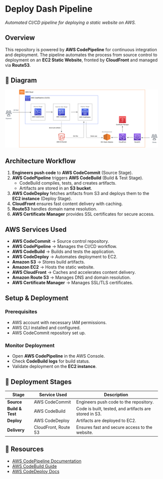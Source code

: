 # Deploy Dash Pipeline
_Automated CI/CD pipeline for deploying a static website on AWS._

## Overview
This repository is powered by **AWS CodePipeline** for continuous integration and deployment. The pipeline automates the process from source control to deployment on an **EC2 Static Website**, fronted by **CloudFront** and managed via **Route53**.

## 📌 Diagram
![CI/CD Pipeline](./assets/deploydash-diagram.png)

## Architecture Workflow
1. **Engineers push code** to **AWS CodeCommit** (Source Stage).
2. **AWS CodePipeline** triggers **AWS CodeBuild** (Build & Test Stage).
   - CodeBuild compiles, tests, and creates artifacts.
   - Artifacts are stored in an **S3 bucket**.
3. **AWS CodeDeploy** fetches artifacts from S3 and deploys them to the **EC2 instance** (Deploy Stage).
4. **CloudFront** ensures fast content delivery with caching.
5. **Route53** handles domain name resolution.
6. **AWS Certificate Manager** provides SSL certificates for secure access.

## AWS Services Used
- **AWS CodeCommit** → Source control repository.
- **AWS CodePipeline** → Manages the CI/CD workflow.
- **AWS CodeBuild** → Builds and tests the application.
- **AWS CodeDeploy** → Automates deployment to EC2.
- **Amazon S3** → Stores build artifacts.
- **Amazon EC2** → Hosts the static website.
- **AWS CloudFront** → Caches and accelerates content delivery.
- **Amazon Route 53** → Manages DNS and domain resolution.
- **AWS Certificate Manager** → Manages SSL/TLS certificates.

## Setup & Deployment
### Prerequisites
- AWS account with necessary IAM permissions.
- AWS CLI installed and configured.
- AWS CodeCommit repository set up.

<!-- ### Clone the Repository
```sh
git clone https://git-codecommit.<region>.amazonaws.com/v1/repos/<your-repo-name>
cd <your-repo-name>
```

### Configure AWS CLI
Ensure AWS CLI is set up correctly:
```sh
aws configure
```

### Push Code to AWS CodeCommit
```sh
git add .
git commit -m "Initial commit"
git push origin main
``` -->

### Monitor Deployment
- Open **AWS CodePipeline** in the AWS Console.
- Check **CodeBuild logs** for build status.
- Validate deployment on the **EC2 instance**.

## 🚀 Deployment Stages
| Stage          | Service Used        | Description |
|---------------|-------------------|-------------|
| **Source**   | AWS CodeCommit    | Engineers push code to the repository. |
| **Build & Test** | AWS CodeBuild | Code is built, tested, and artifacts are stored in S3. |
| **Deploy** | AWS CodeDeploy | Artifacts are deployed to EC2. |
| **Delivery** | CloudFront, Route 53 | Ensures fast and secure access to the website. |


## 📖 Resources
- [AWS CodePipeline Documentation](https://docs.aws.amazon.com/codepipeline/latest/userguide/welcome.html)
- [AWS CodeBuild Guide](https://docs.aws.amazon.com/codebuild/latest/userguide/welcome.html)
- [AWS CodeDeploy Docs](https://docs.aws.amazon.com/codedeploy/latest/userguide/welcome.html)
